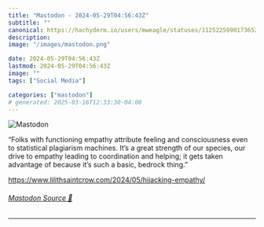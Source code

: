 ```yaml
---
title: "Mastodon - 2024-05-29T04:56:43Z"
subtitle: ""
canonical: https://hachyderm.io/users/mweagle/statuses/112522599017365289
description:
image: "/images/mastodon.png"

date: 2024-05-29T04:56:43Z
lastmod: 2024-05-29T04:56:43Z
image: ""
tags: ["Social Media"]

categories: ["mastodon"]
# generated: 2025-03-16T12:33:30-04:00
---
```

![Mastodon](/images/mastodon.png)

<p>“Folks with functioning empathy attribute feeling and consciousness even to statistical plagiarism machines. It’s a great strength of our species, our drive to empathy leading to coordination and helping; it gets taken advantage of because it’s such a basic, bedrock thing.”</p><p><a href="https://www.lilithsaintcrow.com/2024/05/hijacking-empathy/" target="_blank" rel="nofollow noopener noreferrer" translate="no"><span class="invisible">https://www.</span><span class="ellipsis">lilithsaintcrow.com/2024/05/hi</span><span class="invisible">jacking-empathy/</span></a></p>


###### [Mastodon Source 🐘](https://hachyderm.io/@mweagle/112522599017365289)

___

